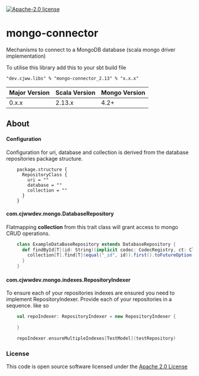 [![Apache-2.0 license](http://img.shields.io/badge/license-Apache-brightgreen.svg)](http://www.apache.org/licenses/LICENSE-2.0.html)

# mongo-connector

Mechanisms to connect to a MongoDB database (scala mongo driver implementation)

To utilise this library add this to your sbt build file

```
"dev.cjww.libs" % "mongo-connector_2.13" % "x.x.x" 
```

| Major Version | Scala Version | Mongo Version |
|---------------|---------------|----------------
| 0.x.x         | 2.13.x        | 4.2+          |


## About
#### Configuration
Configuration for uri, database and collection is derived from the database repositories package structure.


```hocon
    package.structure {
      RepositoryClass {
        uri = ""
        database = ""
        collection = ""
      }
    }
```

#### com.cjwwdev.mongo.DatabaseRepository
Flatmapping **collection** from this trait class will grant access to mongo CRUD operations.

```scala
    class ExampleDataBaseRepository extends DatabaseRepository {
      def findById[T](id: String)(implicit codec: CodecRegistry, ct: ClassTag[T]): Future[Option[T]] = {
		collection[T].find[T](equal("_id", id)).first().toFutureOption()
      }
    }
``` 

#### com.cjwwdev.mongo.indexes.RepositoryIndexer
To ensure each of your repositories indexes are ensured you need to implement RepositoryIndexer. Provide each of your repositories
in a sequence. like so

```scala
	val repoIndexer: RepositoryIndexer = new RepositoryIndexer {
	
	}

	repoIndexer.ensureMultipleIndexes[TestModel](testRepository)
```




### License

This code is open source software licensed under the [Apache 2.0 License]("http://www.apache.org/licenses/LICENSE-2.0.html")
